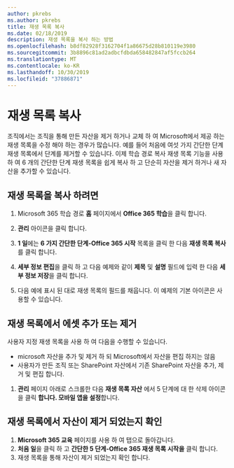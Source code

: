 ```yaml
---
author: pkrebs
ms.author: pkrebs
title: 재생 목록 복사
ms.date: 02/18/2019
description: 재생 목록을 복사 하는 방법
ms.openlocfilehash: b8df82928f3162704f1a86675d28b810119e3980
ms.sourcegitcommit: 3b8896c81ad2adbcfdbda658482847af5fccb264
ms.translationtype: MT
ms.contentlocale: ko-KR
ms.lasthandoff: 10/30/2019
ms.locfileid: "37886871"
---
```

# <a name="copy-a-playlist"></a>재생 목록 복사
조직에서는 조직을 통해 만든 자산을 제거 하거나 교체 하 여 Microsoft에서 제공 하는 재생 목록을 수정 해야 하는 경우가 많습니다. 예를 들어 처음에 여섯 가지 간단한 단계 재생 목록에서 단계를 제거할 수 있습니다. 이제 학습 경로 복사 재생 목록 기능을 사용 하 여 6 개의 간단한 단계 재생 목록을 쉽게 복사 하 고 단순히 자산을 제거 하거나 새 자산을 추가할 수 있습니다. 

## <a name="to-copy-a-playlist"></a>재생 목록을 복사 하려면

1. Microsoft 365 학습 경로 **홈** 페이지에서 **Office 365 학습**을 클릭 합니다.
2. **관리** 아이콘을 클릭 합니다.
3. **1 일**에는 **6 가지 간단한 단계-Office 365 시작** 목록을 클릭 한 다음 **재생 목록 복사**를 클릭 합니다. 
4. **세부 정보 편집**을 클릭 하 고 다음 예제와 같이 **제목** 및 **설명** 필드에 입력 한 다음 **세부 정보 저장**을 클릭 합니다.  
 
4.  다음 예에 표시 된 대로 재생 목록의 필드를 채웁니다. 이 예제의 기본 아이콘은 사용할 수 있습니다. 


## <a name="add-or-remove-assets-from-a-playlist"></a>재생 목록에서 에셋 추가 또는 제거
사용자 지정 재생 목록을 사용 하 여 다음을 수행할 수 있습니다.

- microsoft 자산을 추가 및 제거 하 되 Microsoft에서 자산을 편집 하지는 않음
- 사용자가 만든 조직 또는 SharePoint 자산에서 기존 SharePoint 자산을 추가, 제거 및 편집 합니다. 

1. **관리** 페이지 아래로 스크롤한 다음 **재생 목록 자산** 에서 5 단계에 대 한 삭제 아이콘을 클릭 **합니다. 모바일 앱을 설정**합니다. 

## <a name="verify-the-asset-is-removed-from-the-playlist"></a>재생 목록에서 자산이 제거 되었는지 확인
1. **Microsoft 365 교육** 페이지를 사용 하 여 탭으로 돌아갑니다.
2. **처음 일**을 클릭 하 고 **간단한 5 단계-Office 365 재생 목록 시작을** 클릭 합니다. 
3. 재생 목록을 통해 자산이 제거 되었는지 확인 합니다.



